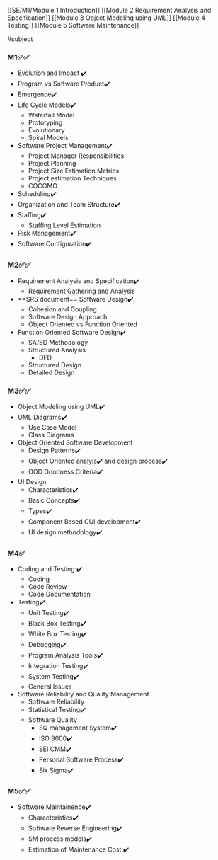 [[SE/M1/Module 1 Introduction]]
[[Module 2 Requirement Analysis and Specification]]
[[Module 3 Object Modeling using UML]]
[[Module 4 Testing]]
[[Module 5 Software Maintenance]]

#subject

### M1✅✅
* Evolution and Impact ✔️
* Program vs Software Product✔️
* Emergence✔️
* Life Cycle Models✔️
	* Waterfall Model
	* Prototyping
	* Evolutionary
	* Spiral Models
* Software Project Management✔️
	* Project Manager Responsibilities
	* Project Planning
	* Project Size Estimation Metrics
	* Project estimation Techniques
	* COCOMO
* Scheduling✔️
* Organization and Team Structure✔️
* Staffing✔️
	* Staffing Level Estimation
* Risk Management✔️
* Software Configuration✔️

### M2✅✅
* Requirement Analysis and Specification✔️
	* Requirement Gathering and Analysis
* ==SRS document== Software Design✔️
	* Cohesion and Coupling
	* Software Design Approach
	* Object Oriented vs Function Oriented
* Function Oriented Software Design✔️
	* SA/SD Methodology
	* Structured Analysis
		* DFD
	* Structured Design
	* Detailed Design

### M3✅✅
* Object Modeling using UML✔️
* UML Diagrams✔️
	* Use Case Model
	* Class Diagrams
* Object Oriented Software Development
	* Design Patterns✔️
	* Object Oriented analyis✔️ and design process✔️
	* OOD Goodness Criteria✔️
* UI Design
	* Characteristics✔️
	* Basic Concepts✔️
	* Types✔️
	* Component Based GUI development✔️
	* UI design methodology✔️

### M4✅
* Coding and Testing:✔️
	* Coding
	* Code Review
	* Code Documentation
* Testing✔️
	* Unit Testing✔️
	* Black Box Testing✔️
	* White Box Testing✔️
	* Debugging✔️
	* Program Analysis Tools✔️
	* Integration Testing✔️
	* System Testing✔️
	* General Issues
* Software Reliability and Quality Management
	* Software Reliability
	* Statistical Testing✔️
	* Software Quality
		* SQ management System✔️
		* ISO 9000✔️
		* SEI CMM✔️
		* Personal Software Process✔️
		* Six Sigma✔️

### M5✅✅
* Software Maintainence✔️
	* Characteristics✔️
	* Software Reverse Engineering✔️
	* SM process models✔️
	* Estimation of Maintenance Cost.✔️